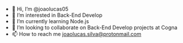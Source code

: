 - 👋 Hi, I’m @joaolucas05
- 👀 I’m interested in Back-End Develop
- 🌱 I’m currently learning Node.js
- 💞️ I’m looking to collaborate on Back-End Develop projects at Cogna
- 📫 How to reach me joaolucas.silva@protonmail.com

<!---
joaolucas05/joaolucas05 is a ✨ special ✨ repository because its `README.md` (this file) appears on your GitHub profile.
You can click the Preview link to take a look at your changes.
--->
